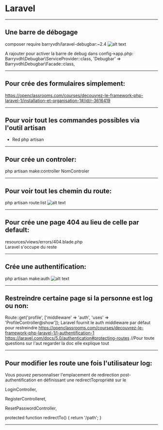 # Laravel
******

## Une barre de débogage
composer require barryvdh/laravel-debugbar:~2.4 
![alt text](https://cloud.githubusercontent.com/assets/973269/4270452/740c8c8c-3ccb-11e4-8d9a-5a9e64f19351.png)

A rajouter pour activer la barre de debug dans config->app.php:
Barryvdh\Debugbar\ServiceProvider::class,
'Debugbar' => Barryvdh\Debugbar\Facade::class,



******

## Pour crée des formulaires simplement:

https://openclassrooms.com/courses/decouvrez-le-framework-php-laravel-1/installation-et-organisation-1#/id/r-3616419

******

## Pour voir tout les commandes possibles via l'outil artisan

*   Red php artisan

******

## Pour crée un controler:

php artisan make:controller NomControler
******


## Pour voir tout les chemin du route:

php artisan route:list
![alt text](https://s3-eu-west-1.amazonaws.com/sdz-upload/prod/upload/img0154.JPG)
******

## Pour crée une page 404 au lieu de celle par default:

resources/views/errors/404.blade.php  
Laravel s'occupe du reste

******

## Crée une authentification:

php artisan make:auth
![alt text](https://s3-eu-west-1.amazonaws.com/sdz-upload/prod/upload/img0182.JPG)

******

## Restreindre certaine page si la personne est log ou non:

Route::get('profile', ['middleware' => 'auth', 'uses' => 'ProfileController@show']);
Laravel fournit le auth middleware par défaut pour restreindre
https://openclassrooms.com/courses/decouvrez-le-framework-php-laravel-1/l-authentification-1
https://laravel.com/docs/5.0/authentication#protecting-routes
//Pour toute questions sur l'aut regarder la doc elle explique tout
******

## Pour modifier les route une fois l'utilisateur log:

Vous pouvez personnaliser l'emplacement de redirection post-authentification 
en définissant une  redirectTopropriété sur le 

LoginController,

RegisterControlleret,

ResetPasswordController,

protected function redirectTo()
{
    return '/path';
}
******
